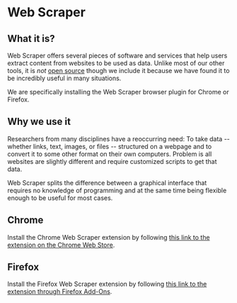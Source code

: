# Web Scraper

## What it is?

Web Scraper offers several pieces of software and services that help users extract content from websites to be used as data. Unlike most of our other tools, it is *not* [open source](https://en.wikipedia.org/wiki/Open_source) though we include it because we have found it to be incredibly useful in many situations. 

We are specifically installing the Web Scraper browser plugin for Chrome or Firefox.

## Why we use it

Researchers from many disciplines have a reoccurring need: To take data -- whether links, text, images, or files -- structured on a webpage and to convert it to some other format on their own computers. Problem is all websites are slightly different and require customized scripts to get that data.

Web Scraper splits the difference between a graphical interface that requires no knowledge of programming and at the same time being flexible enough to be useful for most cases.

## Chrome

Install the Chrome Web Scraper extension by following [this link to the extension on the Chrome Web Store](https://chrome.google.com/webstore/detail/web-scraper-free-web-scra/jnhgnonknehpejjnehehllkliplmbmhn?hl=en).

## Firefox

Install the Firefox Web Scraper extension by following [this link to the extension through Firefox Add-Ons](https://addons.mozilla.org/en-US/firefox/addon/web-scraper/?utm_source=addons.mozilla.org&utm_medium=referral&utm_content=search).
